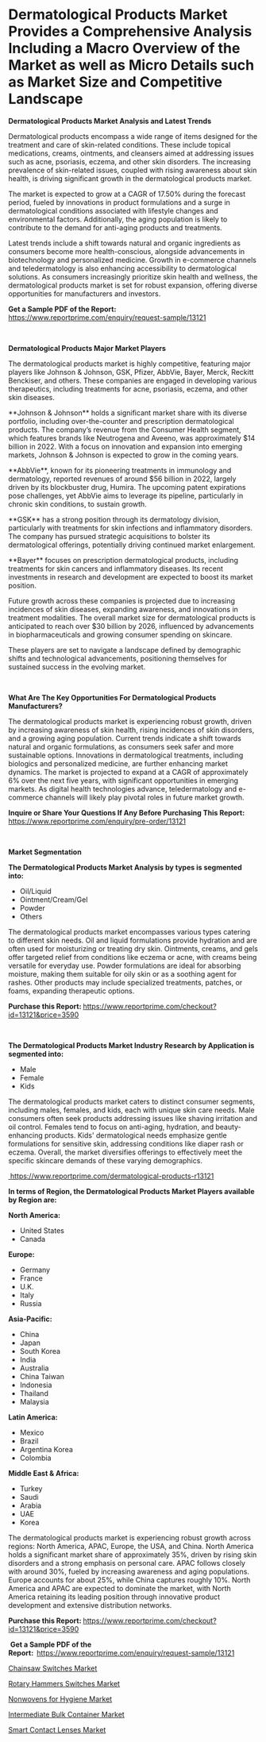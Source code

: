 <p><h1>Dermatological Products Market Provides a Comprehensive Analysis Including a Macro Overview of the Market as well as Micro Details such as Market Size and Competitive Landscape</h1></p><p><strong>Dermatological Products Market Analysis and Latest Trends</strong></p>
<p><p>Dermatological products encompass a wide range of items designed for the treatment and care of skin-related conditions. These include topical medications, creams, ointments, and cleansers aimed at addressing issues such as acne, psoriasis, eczema, and other skin disorders. The increasing prevalence of skin-related issues, coupled with rising awareness about skin health, is driving significant growth in the dermatological products market.</p><p>The market is expected to grow at a CAGR of 17.50% during the forecast period, fueled by innovations in product formulations and a surge in dermatological conditions associated with lifestyle changes and environmental factors. Additionally, the aging population is likely to contribute to the demand for anti-aging products and treatments. </p><p>Latest trends include a shift towards natural and organic ingredients as consumers become more health-conscious, alongside advancements in biotechnology and personalized medicine. Growth in e-commerce channels and teledermatology is also enhancing accessibility to dermatological solutions. As consumers increasingly prioritize skin health and wellness, the dermatological products market is set for robust expansion, offering diverse opportunities for manufacturers and investors.</p></p>
<p><strong>Get a Sample PDF of the Report:&nbsp;</strong> <a href="https://www.reportprime.com/enquiry/request-sample/13121">https://www.reportprime.com/enquiry/request-sample/13121</a></p>
<p>&nbsp;</p>
<p><strong>Dermatological Products Major Market Players</strong></p>
<p><p>The dermatological products market is highly competitive, featuring major players like Johnson & Johnson, GSK, Pfizer, AbbVie, Bayer, Merck, Reckitt Benckiser, and others. These companies are engaged in developing various therapeutics, including treatments for acne, psoriasis, eczema, and other skin diseases.</p><p>**Johnson & Johnson** holds a significant market share with its diverse portfolio, including over-the-counter and prescription dermatological products. The company’s revenue from the Consumer Health segment, which features brands like Neutrogena and Aveeno, was approximately $14 billion in 2022. With a focus on innovation and expansion into emerging markets, Johnson & Johnson is expected to grow in the coming years.</p><p>**AbbVie**, known for its pioneering treatments in immunology and dermatology, reported revenues of around $56 billion in 2022, largely driven by its blockbuster drug, Humira. The upcoming patent expirations pose challenges, yet AbbVie aims to leverage its pipeline, particularly in chronic skin conditions, to sustain growth.</p><p>**GSK** has a strong position through its dermatology division, particularly with treatments for skin infections and inflammatory disorders. The company has pursued strategic acquisitions to bolster its dermatological offerings, potentially driving continued market enlargement.</p><p>**Bayer** focuses on prescription dermatological products, including treatments for skin cancers and inflammatory diseases. Its recent investments in research and development are expected to boost its market position.</p><p>Future growth across these companies is projected due to increasing incidences of skin diseases, expanding awareness, and innovations in treatment modalities. The overall market size for dermatological products is anticipated to reach over $30 billion by 2026, influenced by advancements in biopharmaceuticals and growing consumer spending on skincare. </p><p>These players are set to navigate a landscape defined by demographic shifts and technological advancements, positioning themselves for sustained success in the evolving market.</p></p>
<p>&nbsp;</p>
<p><strong>What Are The Key Opportunities For Dermatological Products Manufacturers?</strong></p>
<p><p>The dermatological products market is experiencing robust growth, driven by increasing awareness of skin health, rising incidences of skin disorders, and a growing aging population. Current trends indicate a shift towards natural and organic formulations, as consumers seek safer and more sustainable options. Innovations in dermatological treatments, including biologics and personalized medicine, are further enhancing market dynamics. The market is projected to expand at a CAGR of approximately 6% over the next five years, with significant opportunities in emerging markets. As digital health technologies advance, teledermatology and e-commerce channels will likely play pivotal roles in future market growth.</p></p>
<p><strong>Inquire or Share Your Questions If Any Before Purchasing This Report:</strong> <a href="https://www.reportprime.com/enquiry/pre-order/13121">https://www.reportprime.com/enquiry/pre-order/13121</a></p>
<p>&nbsp;</p>
<p><strong>Market Segmentation</strong></p>
<p><strong>The Dermatological Products Market Analysis by types is segmented into:</strong></p>
<p><ul><li>Oil/Liquid</li><li>Ointment/Cream/Gel</li><li>Powder</li><li>Others</li></ul></p>
<p><p>The dermatological products market encompasses various types catering to different skin needs. Oil and liquid formulations provide hydration and are often used for moisturizing or treating dry skin. Ointments, creams, and gels offer targeted relief from conditions like eczema or acne, with creams being versatile for everyday use. Powder formulations are ideal for absorbing moisture, making them suitable for oily skin or as a soothing agent for rashes. Other products may include specialized treatments, patches, or foams, expanding therapeutic options.</p></p>
<p><strong>Purchase this Report:&nbsp;</strong><a href="https://www.reportprime.com/checkout?id=13121&price=3590">https://www.reportprime.com/checkout?id=13121&price=3590</a></p>
<p>&nbsp;</p>
<p><strong>The Dermatological Products Market Industry Research by Application is segmented into:</strong></p>
<p><ul><li>Male</li><li>Female</li><li>Kids</li></ul></p>
<p><p>The dermatological products market caters to distinct consumer segments, including males, females, and kids, each with unique skin care needs. Male consumers often seek products addressing issues like shaving irritation and oil control. Females tend to focus on anti-aging, hydration, and beauty-enhancing products. Kids' dermatological needs emphasize gentle formulations for sensitive skin, addressing conditions like diaper rash or eczema. Overall, the market diversifies offerings to effectively meet the specific skincare demands of these varying demographics.</p></p>
<p><a href="https://www.reportprime.com/dermatological-products-r13121">&nbsp;https://www.reportprime.com/dermatological-products-r13121</a></p>
<p><strong>In terms of Region, the Dermatological Products Market Players available by Region are:</strong></p>
<p>
    <p> <strong> North America: </strong>
        <ul>
            <li>United States</li>
            <li>Canada</li>
        </ul>
        </p> 
    <p> <strong> Europe: </strong>
        <ul>
            <li>Germany</li>
            <li>France</li>
            <li>U.K.</li>
            <li>Italy</li>
            <li>Russia</li>
        </ul>
        </p> 
    <p> <strong> Asia-Pacific: </strong>
        <ul>
            <li>China</li>
            <li>Japan</li>
            <li>South Korea</li>
            <li>India</li>
            <li>Australia</li>
            <li>China Taiwan</li>
            <li>Indonesia</li>
            <li>Thailand</li>
            <li>Malaysia</li>
        </ul>
        </p> 
    <p> <strong> Latin America: </strong>
        <ul>
            <li>Mexico</li>
            <li>Brazil</li>
            <li>Argentina Korea</li>
            <li>Colombia</li>
        </ul>
        </p> 
    <p> <strong> Middle East & Africa: </strong>
        <ul>
            <li>Turkey</li>
            <li>Saudi</li>
            <li>Arabia</li>
            <li>UAE</li>
            <li>Korea</li>
        </ul>
    </p>
    </p>
<p><p>The dermatological products market is experiencing robust growth across regions: North America, APAC, Europe, the USA, and China. North America holds a significant market share of approximately 35%, driven by rising skin disorders and a strong emphasis on personal care. APAC follows closely with around 30%, fueled by increasing awareness and aging populations. Europe accounts for about 25%, while China captures roughly 10%. North America and APAC are expected to dominate the market, with North America retaining its leading position through innovative product development and extensive distribution networks.</p></p>
<p><strong>Purchase this Report: </strong><a href="https://www.reportprime.com/checkout?id=13121&price=3590">https://www.reportprime.com/checkout?id=13121&price=3590</a></p>
<p>&nbsp;<strong>Get a Sample PDF of the Report:&nbsp;&nbsp;</strong><a href="https://www.reportprime.com/enquiry/request-sample/13121">https://www.reportprime.com/enquiry/request-sample/13121</a></p>
<p><strong></strong></p>
<p><p><a href="https://medium.com/@heather.ogden68774/future-insights-into-the-chainsaw-switches-market-trends-and-regional-analysis-for-the-year-53c148b5a52b">Chainsaw Switches Market</a></p><p><a href="https://medium.com/@heather.ogden68774/how-will-the-rotary-hammers-switches-market-evolve-market-growth-analysis-for-the-year-2024-2031-89217ce4de42">Rotary Hammers Switches Market</a></p><p><a href="https://issuu.com/reportprime-2/docs/nonwovens-for-hygiene-market-size-2_ebb75fbfd3efe4">Nonwovens for Hygiene Market</a></p><p><a href="https://issuu.com/reportprime-2/docs/intermediate-bulk-container-market-_7ececa763e184b">Intermediate Bulk Container Market</a></p><p><a href="https://www.linkedin.com/pulse/future-smart-contact-lenses-market-global-forecast-trends-2024-nt6zc?trackingId=HX%2BxzIxzS6GG2mthunxIUA%3D%3D">Smart Contact Lenses Market</a></p></p>